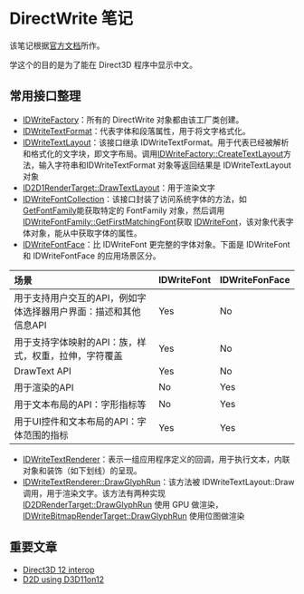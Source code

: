 # DirectWrite 笔记
该笔记根据[官方文档](https://docs.microsoft.com/en-us/windows/desktop/directwrite/direct-write-portal)所作。

学这个的目的是为了能在 Direct3D 程序中显示中文。

## 常用接口整理
- [IDWriteFactory](https://msdn.microsoft.com/en-us/library/Dd368183(v=VS.85).aspx)：所有的 DirectWrite 对象都由该工厂类创建。
- [IDWriteTextFormat](https://msdn.microsoft.com/en-us/library/Dd316628(v=VS.85).aspx)：代表字体和段落属性，用于将文字格式化。
- [IDWriteTextLayout](https://msdn.microsoft.com/en-us/library/Dd316718(v=VS.85).aspx)：该接口继承 IDWriteTextFormat。用于代表已经被解析和格式化的文字块，即文字布局。调用[IDWriteFactory::CreateTextLayout](https://msdn.microsoft.com/en-us/library/Dd368205(v=VS.85).aspx)方法，输入字符串和IDWriteTextFormat 对象等返回结果是 IDWriteTextLayout 对象
- [ID2D1RenderTarget::DrawTextLayout](https://msdn.microsoft.com/library/windows/desktop/dd371913)：用于渲染文字
- [IDWriteFontCollection](https://msdn.microsoft.com/en-us/library/Dd368214(v=VS.85).aspx)：该接口封装了访问系统字体的方法，如 [GetFontFamily](https://msdn.microsoft.com/en-us/library/Dd371143(v=VS.85).aspx)能获取特定的 FontFamily 对象，然后调用[IDWriteFontFamily::GetFirstMatchingFont](https://msdn.microsoft.com/en-us/library/Dd371051(v=VS.85).aspx)获取 [IDWriteFont](https://msdn.microsoft.com/en-us/library/Dd368213(v=VS.85).aspx)，该对象代表字体对象，能从中获取字体的属性。
- [IDWriteFontFace](https://msdn.microsoft.com/en-us/library/Dd370983(v=VS.85).aspx)：比 IDWriteFont 更完整的字体对象。下面是 IDWriteFont 和 IDWriteFontFace 的应用场景区分。

|场景| IDWriteFont| IDWriteFonFace|
|:-------------|:---|:---|
|用于支持用户交互的API，例如字体选择器用户界面：描述和其他信息API|Yes|No|
|用于支持字体映射的API：族，样式，权重，拉伸，字符覆盖|Yes|No|
|DrawText API|Yes|No|
|用于渲染的API|No|Yes|
|用于文本布局的API：字形指标等|No|Yes|
|用于UI控件和文本布局的API：字体范围的指标|Yes|Yes|

- [IDWriteTextRenderer](https://msdn.microsoft.com/en-us/library/Dd371523(v=VS.85).aspx)：表示一组应用程序定义的回调，用于执行文本，内联对象和装饰（如下划线）的呈现。
- [IDWriteTextRenderer::DrawGlyphRun](https://msdn.microsoft.com/en-us/library/Dd371526(v=VS.85).aspx)：该方法被 IDWriteTextLayout::Draw 调用，用于渲染文字。该方法有两种实现 [ID2DRenderTarget::DrawGlyphRun](https://msdn.microsoft.com/library/windows/desktop/dd371893) 使用 GPU 做渲染，[IDWriteBitmapRenderTarget::DrawGlyphRun](https://msdn.microsoft.com/en-us/library/Dd368167(v=VS.85).aspx) 使用位图做渲染

## 重要文章
- [Direct3D 12 interop](https://docs.microsoft.com/en-us/windows/desktop/direct3d12/direct3d-12-with-direct3d-11--direct-2d-and-gdi)
- [D2D using D3D11on12](https://docs.microsoft.com/en-us/windows/desktop/direct3d12/d2d-using-d3d11on12)